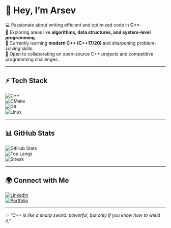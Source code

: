 # 👋 Hey, I’m Arsev  

💻 Passionate about writing efficient and optimized code in **C++**.  
🚀 Exploring areas like **algorithms, data structures, and system-level programming**.  
🌱 Currently learning **modern C++ (C++17/20)** and sharpening problem-solving skills.  
🤝 Open to collaborating on open-source C++ projects and competitive programming challenges.  

---

## ⚡ Tech Stack  

![C++](https://img.shields.io/badge/-C++-00599C?style=flat-square&logo=cplusplus&logoColor=white)  
![CMake](https://img.shields.io/badge/-CMake-064F8C?style=flat-square&logo=cmake&logoColor=white)  
![Git](https://img.shields.io/badge/-Git-F05032?style=flat-square&logo=git&logoColor=white)  
![Linux](https://img.shields.io/badge/-Linux-FCC624?style=flat-square&logo=linux&logoColor=black)  

---

## 📊 GitHub Stats  

![GitHub Stats](https://github-readme-stats.vercel.app/api?username=Arsev-V&show_icons=true&theme=radical)  
![Top Langs](https://github-readme-stats.vercel.app/api/top-langs/?username=Arsev-V&layout=compact&theme=radical)  
![Streak](https://streak-stats.demolab.com?user=Arsev-V&theme=radical&hide_border=true)  

---

## 🌍 Connect with Me  

[![LinkedIn](https://img.shields.io/badge/LinkedIn-blue?style=flat-square&logo=linkedin)](https://linkedin.com/in/yourusername)  
[![Portfolio](https://img.shields.io/badge/Portfolio-000?style=flat-square&logo=vercel&logoColor=white)](https://yourportfolio.com)  

---

✨ *“C++ is like a sharp sword: powerful, but only if you know how to wield it.”*  
